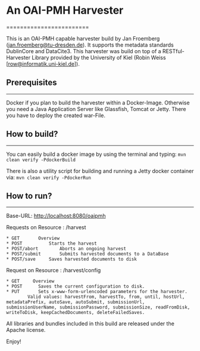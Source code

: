 # An OAI-PMH Harvester
========================

This is an OAI-PMH capable harvester build by Jan Froemberg ([jan.froemberg@tu-dresden.de](jan.froemberg@tu-dresden.de)). It supports the metadata standards DublinCore and DataCite3.
This harvester was build on top of a RESTful-Harvester Library provided by the University of Kiel (Robin Weiss [row@informatik.uni-kiel.de]).

## Prerequisites
--------------

Docker if you plan to build the harvester within a Docker-Image.
Otherwise you need a Java Application Server like Glassfish, Tomcat or Jetty.
There you have to deploy the created war-File.

## How to build?
--------------

You can easily build a docker image by using the terminal and typing:
`mvn clean verify -PdockerBuild`

There is also a utility script for building and running a Jetty docker container via:
`mvn clean verify -PdockerRun`


## How to run?
--------------

Base-URL: [http://localhost:8080/oaipmh](http://localhost:8080/oaipmh)

Requests on Resource : /harvest

    * GET       Overview
    * POST			Starts the harvest
    * POST/abort		Aborts an ongoing harvest
    * POST/submit		Submits harvested documents to a DataBase
    * POST/save		Saves harvested documents to disk

Request on Resource : /harvest/config

    * GET     Overview
    * POST		Saves the current configuration to disk.
    * PUT 		Sets x-www-form-urlencoded parameters for the harvester.
			Valid values: harvestFrom, harvestTo, from, until, hostUrl, metadataPrefix, autoSave, autoSubmit, submissionUrl, submissionUserName, submissionPassword, submissionSize, readFromDisk, writeToDisk, keepCachedDocuments, deleteFailedSaves.

All libraries and bundles included in this build are
released under the Apache license.

Enjoy!
